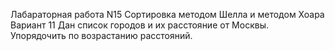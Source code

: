 Лабараторная работа N15
Сортировка методом Шелла и методом Хоара
Вариант 11
Дан список городов и их расстояние от Москвы. Упорядочить по возрастанию расстояний.
